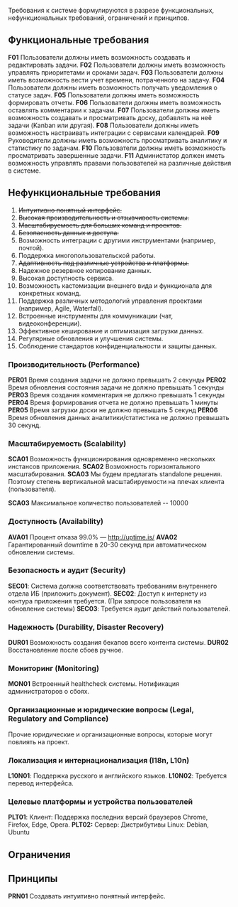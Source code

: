 Требования к системе формулируются в разрезе функциональных, нефункциональных требований, ограничений и принципов.

## Функциональные требования

**F01** Пользователи должны иметь возможность создавать и редактировать задачи.
**F02** Пользователи должны иметь возможность управлять приоритетами и сроками задач.
**F03** Пользователи должны иметь возможность вести учет времени, потраченного на задачу.
**F04** Пользователи должны иметь возможность получать уведомления о статусе задач.
**F05** Пользователи должны иметь возможность формировать отчеты.
**F06** Пользователи должны иметь возможность оставлять комментарии к задачам.
**F07** Пользователи должны иметь возможность создавать и просматривать доску, добавлять на неё задачи (Kanban или другая).
**F08** Пользователи должны иметь возможность настраивать интеграции с сервисами календарей.
**F09** Руководители должны иметь возможность просматривать аналитику и статистику по задачам.
**F10** Пользователи должны иметь возможность просматривать завершенные задачи.
**F11** Администатор должен иметь возможность управлять правами пользователей на различные действия в системе.

## Нефункциональные требования

1. ~~Интуитивно понятный интерфейс.~~
2. ~~Высокая производительность и отзывчивость системы.~~
3. ~~Масштабируемость для больших команд и проектов.~~
4. ~~Безопасность данных и доступа.~~
5. Возможность интеграции с другими инструментами (например, почтой).
6. Поддержка многопользовательской работы.
7. ~~Адаптивность под различные устройства и платформы.~~
8. Надежное резервное копирование данных.
9. Высокая доступность сервиса.
10. Возможность кастомизации внешнего вида и функционала для конкретных команд.
11. Поддержка различных методологий управления проектами (например, Agile, Waterfall).
12. Встроенные инструменты для коммуникации (чат, видеоконференции).
13. Эффективное кеширование и оптимизация загрузки данных.
14. Регулярные обновления и улучшения системы.
15. Соблюдение стандартов конфиденциальности и защиты данных.

### Производительность (Performance)

**PER01** Время создания задачи не должно превышать 2 секунды
**PER02** Время обновления состояния задачи не должно превышать 1 секунды
**PER03** Время создания комментария не должно превышать 1 секунды
**PER04** Время формирования отчета не должно превышать 1 минуты
**PER05** Время загрузки доски не должно превышать 5 секунд
**PER06** Время обновления данных аналитики/статистика не должно превышать 30 секунд.

### Масштабируемость (Scalability)

**SCA01** Возможность функционирования одновременно нескольких инстансов приложения.
**SCA02** Возможность горизонтального масштабирования.
**SCA03** Мы будем предлагать standalone решения. Поэтому степень вертикальной масштабируемости на плечах клиента (пользователя).

**SCA03** Максимальное количество пользователей -- 10000

### Доступность (Availability)

**AVA01** Процент отказа 99.0% — http://uptime.is/
**AVA02** Гарантированный downtime в 20-30 секунд при автоматическом обновлении системы.

### Безопасность и аудит (Security)

**SEC01**: Система должна соответствовать требованиям внутреннего отдела ИБ (приложить документ).
**SEC02**: Доступ к интернету из контура приложения требуется. (При запросе пользователя на обновление системы)
**SEC03**: Требуется аудит действий пользователей.

### Надежность (Durability, Disaster Recovery)

**DUR01** Возможность создания бекапов всего контента системы.
**DUR02** Восстановление после сбоев ручное.

### Мониторинг (Monitoring)

**MON01** Встроенный healthcheck системы. Нотификация администраторов о сбоях.
### Организационные и юридические вопросы (Legal, Regulatory and Compliance)

Прочие юридические и организационные вопросы, которые могут повлиять на проект.

### Локализация и интернационализация (I18n, L10n)

**L10N01**: Поддержка русского и английского языков.
**L10N02**: Требуется перевод интерфейса.

### Целевые платформы и устройства пользователей

**PLT01**: Клиент: Поддержка последних версий браузеров Chrome, Firefox, Edge, Opera.
**PLT02:** Сервер: Дистрибутивы Linux: Debian, Ubuntu
## Ограничения


## Принципы
 
**PRN01** Создавать интуитивно понятный интерфейс.
